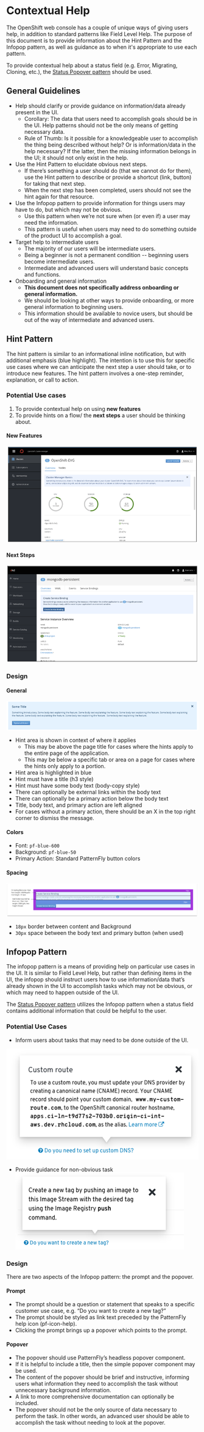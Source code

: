 # Contextual Help
The OpenShift web console has a couple of unique ways of giving users help, in addition to standard patterns like Field Level Help. The purpose of this document is to provide information about the Hint Pattern and the Infopop pattern, as well as guidance as to when it's appropriate to use each pattern.

To provide contextual help about a status field (e.g. Error, Migrating, Cloning, etc.), the [Status Popover pattern](/web-console/4.0-designs/status/status.md#status-popover) should be used.

## General Guidelines
* Help should clarify or provide guidance on information/data already present in the UI.
  * Corollary: The data that users need to accomplish goals should be in the UI. Help patterns should not be the only means of getting necessary data.
  * Rule of Thumb: Is it possible for a knowledgeable user to accomplish the thing being described without help? Or is information/data in the help necessary? If the latter, then the missing information belongs in the UI; it should not only exist in the help.
* Use the Hint Pattern to elucidate obvious next steps.
  * If there’s something a user should do (that we cannot do for them), use the Hint pattern to describe or provide a shortcut (link, button) for taking that next step.
  * When the next step has been completed, users should not see the hint again for that resource.
* Use the Infopop pattern to provide information for things users may have to do, but which may not be obvious.
  * Use this pattern when we’re not sure when (or even if) a user may need the information.
  * This pattern is useful when users may need to do something outside of the product UI to accomplish a goal.
* Target help to intermediate users
  * The majority of our users will be intermediate users.
  * Being a beginner is not a permanent condition -- beginning users become intermediate users.
  * Intermediate and advanced users will understand basic concepts and functions.
* Onboarding and general information
  * **This document does not specifically address onboarding or general information.**
  * We should be looking at other ways to provide onboarding, or more general information to beginning users.
  * This information should be available to novice users, but should be out of the way of intermediate and advanced users.

## Hint Pattern
The hint pattern is similar to an informational inline notification, but with additional emphasis (blue highlight). The intention is to use this for specific use cases where we can anticipate the next step a user should take, or to introduce new features. The hint pattern involves a one-step reminder, explanation, or call to action.

### Potential Use cases
1. To provide contextual help on using **new features**
2. To provide hints on a flow/ the **next steps** a user should be thinking about.

#### New Features
![hint pattern - new features](img/hint-new-features.png)

#### Next Steps
![hint pattern - next steps](img/hint-next-step.png)

### Design
#### General
![hint pattern](img/hint-general.png)
* Hint area is shown in context of where it applies
  * This may be above the page title for cases where the hints apply to the entire page of the application.
  * This may be below a specific tab or area on a page for cases where the hints only apply to a portion.
* Hint area is highlighted in blue
* Hint must have a title (h3 style)
* Hint must have some body text (body-copy style)
* There can optionally be external links within the body text
* There can optionally be a primary action below the body text
* Title, body text, and primary action are left aligned
* For cases without a primary action, there should be an X in the top right corner to dismiss the message.

#### Colors
* Font: `pf-blue-600`
* Background: `pf-blue-50`
* Primary Action: Standard PatternFly button colors

#### Spacing
![hint pattern spacing](img/hint-spacing.png)
* `18px` border between content and Background
* `30px` space between the body text and primary button (when used)

## Infopop Pattern
The infopop pattern is a means of providing help on particular use cases in the UI. It is similar to Field Level Help, but rather than defining items in the UI, the infopop should instruct users how to use information/data that’s already shown in the UI to accomplish tasks which may not be obvious, or which may need to happen outside of the UI.

The [Status Popover pattern](/web-console/4.0-designs/status/status.md#status-popover) utilizes the Infopop pattern when a status field contains additional information that could be helpful to the user.

### Potential Use Cases

* Inform users about tasks that may need to be done outside of the UI.

![infopop task outside of ui](img/infopop-outside-ui.png)

* Provide guidance for non-obvious task
![infopop for non-obvious task](img/infopop-non-obvious.png)

### Design
There are two aspects of the Infopop pattern: the prompt and the popover.

#### Prompt
* The prompt should be a question or statement that speaks to a specific customer use case, e.g. “Do you want to create a new tag?”
* The prompt should be styled as link text preceded by the PatternFly help icon (pf-icon-help).
* Clicking the prompt brings up a popover which points to the prompt.

#### Popover
* The popover should use PatternFly’s headless popover component.
* If it is helpful to include a title, then the simple popover component may be used.
* The content of the popover should be brief and instructive, informing users what information they need to accomplish the task without unnecessary background information.
* A link to more comprehensive documentation can optionally be included.
* The popover should not be the only source of data necessary to perform the task. In other words, an advanced user should be able to accomplish the task without needing to look at the popover.
